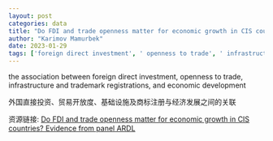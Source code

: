 ```yaml
---
layout: post
categories: data
title: "Do FDI and trade openness matter for economic growth in CIS countries? Evidence from panel ARDL"
author: "Karimov Mamurbek"
date: 2023-01-29
tags: ['foreign direct investment', ' openness to trade', ' infrastructure', ' trademark registrations', ' economic development']
---
```


the association between foreign direct investment, openness to trade, infrastructure and trademark registrations, and economic development

外国直接投资、贸易开放度、基础设施及商标注册与经济发展之间的关联

资源链接: [Do FDI and trade openness matter for economic growth in CIS countries? Evidence from panel ARDL](https://doi.org/10.57760/sciencedb.07179)
